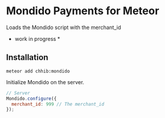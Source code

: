 Mondido Payments for Meteor
=================

Loads the Mondido script with the merchant_id

* work in progress *

Installation
------------

```
meteor add chhib:mondido
```

Initialize Mondido on the server.

~~~js
// Server
Mondido.configure({
  merchant_id: 999 // The merchant_id
});
~~~
